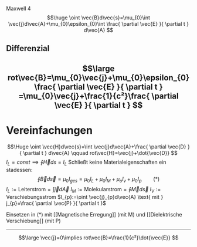 Maxwell 4
$$\huge
\oint \vec{B}d\vec{s}=\mu_{0}\int \vec{j}d\vec{A}+\mu_{0}\epsilon_{0}\int \frac{ \partial \vec{E} }{ \partial t } d\vec{A}
$$

## Differenzial
$$\large
rot\vec{B}=\mu_{0}\vec{j}+\mu_{0}\epsilon_{0}\frac{ \partial \vec{E} }{ \partial t } =\mu_{0}\vec{j}+\frac{1}{c²}\frac{ \partial \vec{E} }{ \partial t } 
$$
---

# Vereinfachungen

$$\Huge
\oint \vec{H}d\vec{s}=\int \vec{j}d\vec{A}+\frac{ \partial \vec{D} }{ \partial t } d\vec{A} \qquad rot\vec{H}=\vec{j}+\dot{\vec{D}}
$$
$I_{L}=const \implies \oint \vec{H}ds=I_{L}$ Schließt keine Materialeigenschaften ein stadessen:
$$
\oint \vec{B}d\vec{s}=\mu_{0} I_{ges}=\mu_{0}I_{L}+\mu_{0}I_{M}+\mu_{o}I_{v}+\mu_{0}I_{p} \qquad (*)
$$
$I_{L}:=\text{Leiterstrom}=\int \vec{j}d\vec{A}$
$I_{M}:=\text{Molekularstrom} =\oint \vec{M}d\vec{s}$
$I_{V}:=\text{Verschiebungsstrom}$
$I_{p}:=\oint \vec{j}_{p}d\vec{A}  \text{ mit } j_{p}=\frac{ \partial \vec{P} }{ \partial t }$

Einsetzen in (\*) mit [[Magnetische Erregung]] (mit M) und [[Dielektrische Verschiebung]] (mit P)

---

$$\large
\vec{j}=0\implies rot\vec{B}=\frac{1}{c²}\dot{\vec{E}}
$$
